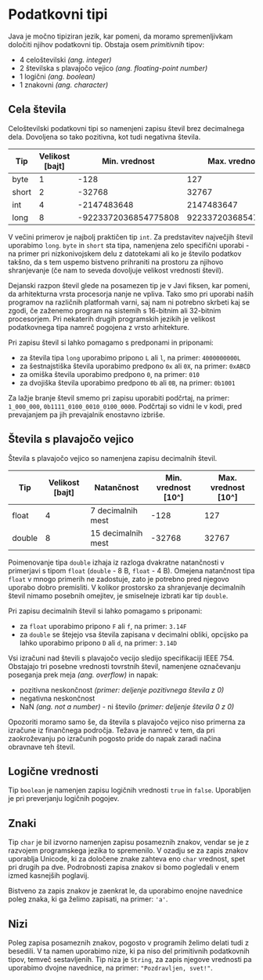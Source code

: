 # Podatkovni tipi

Java je močno tipiziran jezik, kar pomeni, da moramo spremenljivkam določiti njihov podatkovni tip. Obstaja osem _primitivnih_ tipov:

- 4 celoštevilski _(ang. integer)_
- 2 številska s plavajočo vejico _(ang. floating-point number)_
- 1 logični _(ang. boolean)_
- 1 znakovni _(ang. character)_

## Cela števila

Celoštevilski podatkovni tipi so namenjeni zapisu števil brez decimalnega dela. Dovoljena so tako pozitivna, kot tudi negativna števila.

| Tip   | Velikost [bajt] | Min. vrednost        | Max. vrednost       |
| ----- | --------------- | -------------------- | ------------------- |
| byte  | 1               | -128                 | 127                 |
| short | 2               | -32768               | 32767               |
| int   | 4               | -2147483648          | 2147483647          |
| long  | 8               | -9223372036854775808 | 9223372036854775807 |

V večini primerov je najbolj praktičen tip `int`. Za predstavitev največjih števil uporabimo `long`. `byte` in `short` sta tipa, namenjena zelo specifični uporabi - na primer pri nizkonivojskem delu z datotekami ali ko je število podatkov takšno, da s tem uspemo bistveno prihraniti na prostoru za njihovo shranjevanje (če nam to seveda dovoljuje velikost vrednosti števil).

Dejanski razpon števil glede na posamezen tip je v Javi fiksen, kar pomeni, da arhitekturna vrsta procesorja nanje ne vpliva. Tako smo pri uporabi naših programov na različnih platformah varni, saj nam ni potrebno skrbeti kaj se zgodi, če zaženemo program na sistemih s 16-bitnim ali 32-bitnim procesorjem. Pri nekaterih drugih programskih jezikih je velikost podatkovnega tipa namreč pogojena z vrsto arhitekture.

Pri zapisu števil si lahko pomagamo s predponami in priponami:

- za števila tipa `long` uporabimo pripono `L` ali `l`, na primer: `4000000000L`
- za šestnajstiška števila uporabimo predpono `0x` ali `0X`, na primer: `0xABCD`
- za omiška števila uporabimo predpono `0`, na primer: `010`
- za dvojiška števila uporabimo predpono `0b` ali `0B`, na primer: `0b1001`

Za lažje branje števil smemo pri zapisu uporabiti podčrtaj, na primer: `1_000_000`, `0b1111_0100_0010_0100_0000`. Podčrtaji so vidni le v kodi, pred prevajanjem pa jih prevajalnik enostavno izbriše.

## Števila s plavajočo vejico

Števila s plavajočo vejico so namenjena zapisu decimalnih števil.

| Tip    | Velikost [bajt] | Natančnost         | Min. vrednost [10^]  | Max. vrednost [10^] |
| ------ | --------------- | ------------------ | -------------------- | ------------------- |
| float  | 4               | 7 decimalnih mest  | -128                 | 127                 |
| double | 8               | 15 decimalnih mest | -32768               | 32767               |

Poimenovanje tipa `double` izhaja iz razloga dvakratne natančnosti v primerjavi s tipom `float` (`double` - 8 B, `float` - 4 B). Omejena natančnost tipa `float` v mnogo primerih ne zadostuje, zato je potrebno pred njegovo uporabo dobro premisliti. V kolikor prostorsko za shranjevanje decimalnih števil nimamo posebnih omejitev, je smiselneje izbrati kar tip `double`.

Pri zapisu decimalnih števil si lahko pomagamo s priponami:

- za `float` uporabimo pripono `F` ali `f`, na primer: `3.14F`
- za `double` se štejejo vsa števila zapisana v decimalni obliki, opcijsko pa lahko uporabimo pripono `D` ali `d`, na primer: `3.14D`

Vsi izračuni nad števili s plavajočo vecijo sledijo specifikaciji IEEE 754. Obstajajo tri posebne vrednosti tovrstnih števil, namenjene označevanju poseganja prek meja _(ang. overflow)_ in napak:

- pozitivna neskončnost _(primer: deljenje pozitivnega števila z 0)_
- negativna neskončnost
- NaN _(ang. not a number)_ - ni število _(primer: deljenje števila 0 z 0)_

Opozoriti moramo samo še, da števila s plavajočo vejico niso primerna za izračune iz finančnega področja. Težava je namreč v tem, da pri zaokroževanju po izračunih pogosto pride do napak zaradi načina obravnave teh števil.

## Logične vrednosti

Tip `boolean` je namenjen zapisu logičnih vrednosti `true` in `false`. Uporabljen je pri preverjanju logičnih pogojev.

## Znaki

Tip `char` je bil izvorno namenjen zapisu posameznih znakov, vendar se je z razvojem programskega jezika to spremenilo. V ozadju se za zapis znakov uporablja Unicode, ki za določene znake zahteva eno `char` vrednost, spet pri drugih pa dve. Podrobnosti zapisa znakov si bomo pogledali v enem izmed kasnejših poglavij.

Bistveno za zapis znakov je zaenkrat le, da uporabimo enojne navednice poleg znaka, ki ga želimo zapisati, na primer: `'a'`.

## Nizi

Poleg zapisa posameznih znakov, pogosto v programih želimo delati tudi z besedili. V ta namen uporabimo nize, ki pa niso del primitivnih podatkovnih tipov, temveč sestavljenih. Tip niza je `String`, za zapis njegove vrednosti pa uporabimo dvojne navednice, na primer: `"Pozdravljen, svet!"`.
